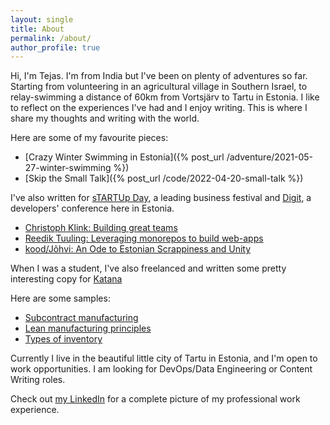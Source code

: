 ```yaml
---
layout: single
title: About
permalink: /about/
author_profile: true
---
```


Hi, I'm Tejas. I'm from India but I've been on plenty of adventures so far. Starting from volunteering in an agricultural village in Southern Israel, to relay-swimming a distance of 60km from Vortsjärv to Tartu in Estonia. I like to reflect on the experiences I've had and I enjoy writing. This is where I share my thoughts and writing with the world.

Here are some of my favourite pieces:

- [Crazy Winter Swimming in Estonia]({% post_url /adventure/2021-05-27-winter-swimming %})
- [Skip the Small Talk]({% post_url /code/2022-04-20-small-talk %})

I've also written for [sTARTUp Day](https://www.startupday.ee/), a leading business festival and [Digit](https://www.digit.dev/), a developers' conference here in Estonia.

- [Christoph Klink: Building great teams](https://www.startupday.ee/news/christoph-klink-from-antler-creating-the-right-conditions-for-building-great-teams)
- [Reedik Tuuling: Leveraging monorepos to build web-apps](https://www.digit.dev/blog/reedik-tuuling-leveraging-monorepo-at-ridango)
- [kood/Jõhvi: An Ode to Estonian Scrappiness and Unity](https://www.startupday.ee/news/johvi-coding-school-an-ode-to-estonian-scrappiness-and-unity)

When I was a student, I've also freelanced and written some pretty interesting copy for [Katana](https://katanamrp.com/)

Here are some samples:

- [Subcontract manufacturing](https://katanamrp.com/blog/subcontract-manufacturing/)
- [Lean manufacturing principles](https://katanamrp.com/lean-manufacturing/)
- [Types of inventory](https://katanamrp.com/types-of-inventory/)

Currently I live in the beautiful little city of Tartu in Estonia, and I'm open to work opportunities.
I am looking for DevOps/Data Engineering or Content Writing roles.

Check out [my LinkedIn](https://www.linkedin.com/in/tejasanilshah/) for a complete picture of my professional work experience.

